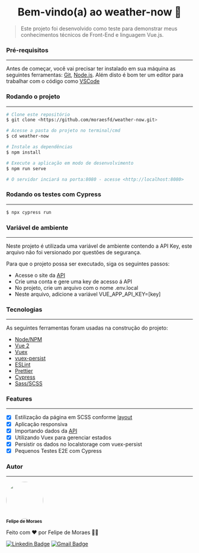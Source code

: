 <h1 align="center">Bem-vindo(a) ao weather-now 👋</h1>

> Este projeto foi desenvolvido como teste para demonstrar meus conhecimentos técnicos de Front-End e linguagem Vue.js.

### Pré-requisitos

---

Antes de começar, você vai precisar ter instalado em sua máquina as seguintes ferramentas:
[Git](https://git-scm.com), [Node.js](https://nodejs.org/en/).
Além disto é bom ter um editor para trabalhar com o código como [VSCode](https://code.visualstudio.com/)

### Rodando o projeto

---

```bash
# Clone este repositório
$ git clone <https://github.com/moraesfd/weather-now.git>

# Acesse a pasta do projeto no terminal/cmd
$ cd weather-now

# Instale as dependências
$ npm install

# Execute a aplicação em modo de desenvolvimento
$ npm run serve

# O servidor inciará na porta:8080 - acesse <http://localhost:8080>
```

### Rodando os testes com Cypress

---

```sh
$ npx cypress run
```

### Variável de ambiente

---

Neste projeto é utilizada uma variável de ambiente contendo a API Key, este arquivo não foi versionado por questões de segurança.

Para que o projeto possa ser executado, siga os seguintes passos:

- Acesse o site da [API](https://openweathermap.org/)
- Crie uma conta e gere uma key de acesso á API
- No projeto, crie um arquivo com o nome .env.local
- Neste arquivo, adicione a variável VUE_APP_API_KEY=[key]

### Tecnologias

---

As seguintes ferramentas foram usadas na construção do projeto:

- [Node/NPM](https://nodejs.org/en/)
- [Vue 2](https://br.vuejs.org/)
- [Vuex](https://vuex.vuejs.org/)
- [vuex-persist](https://github.com/championswimmer/vuex-persist)
- [ESLint](https://eslint.org/)
- [Prettier](https://prettier.io/)
- [Cypress](https://www.cypress.io/)
- [Sass/SCSS](https://sass-lang.com/)

### Features

---

- [x] Estilização da página em SCSS conforme [layout](https://marvelapp.com/prototype/13gd240g/screen/55669566?sign_up_origin=player)
- [x] Aplicação responsiva
- [x] Importando dados da [API](https://openweathermap.org/)
- [x] Utilizando Vuex para gerenciar estados
- [x] Persistir os dados no localstorage com vuex-persist
- [x] Pequenos Testes E2E com Cypress

### Autor

---

<img style="border-radius: 50%;" src="https://avatars.githubusercontent.com/u/22510170?v=4" width="100px;" alt=""/>
 <br />
 <sub><b>Felipe de Moraes</b></sub>

Feito com ❤️ por Felipe de Moraes 👋🏽

[![Linkedin Badge](https://img.shields.io/badge/-Felipe-blue?style=flat-square&logo=Linkedin&logoColor=white&link=https://www.linkedin.com/in/felipe-de-moraes/)](https://www.linkedin.com/in/felipe-de-moraes/)
[![Gmail Badge](https://img.shields.io/badge/-moraesfd@gmail.com-c14438?style=flat-square&logo=Gmail&logoColor=white&link=mailto:moraesfd@gmail.com)](mailto:moraesfd@gmail.com)
